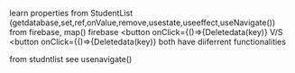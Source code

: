 learn properties from StudentList
(getdatabase,set,ref,onValue,remove,usestate,useeffect,useNavigate()) from firebase,
map()
firebase 
  <button onClick={()=>{Deletedata(key)}
  V/S
  <button onClick={()=>{Deletedata(key)}
  both have diiferrent functionalities

  from studntlist see usenavigate()
